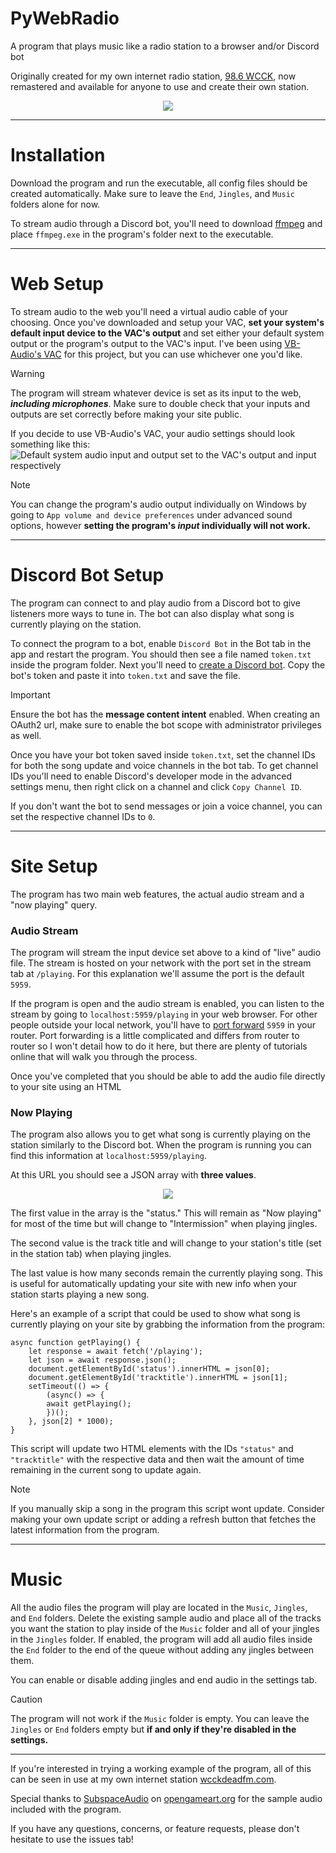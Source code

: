 # PyWebRadio
A program that plays music like a radio station to a browser and/or Discord bot

Originally created for my own internet radio station, [98.6 WCCK](https://wcckdeadfm.com), now remastered and available for anyone to use and create their own station.

<div align="center">
    <img src="./documentation/screenshotmg.png"></img>
</div>

---

# Installation
Download the program and run the executable, all config files should be created automatically. Make sure to leave the `End`, `Jingles`, and `Music` folders alone for now.

To stream audio through a Discord bot, you'll need to download [ffmpeg](https://ffmpeg.org/) and place `ffmpeg.exe` in the program's folder next to the executable.

---

# Web Setup
To stream audio to the web you'll need a virtual audio cable of your choosing. Once you've downloaded and setup your VAC, **set your system's default input device to the VAC's output** and set either your default system output or the program's output to the VAC's input. I've been using [VB-Audio's VAC](https://vb-audio.com/Cable/) for this project, but you can use whichever one you'd like.
> [!WARNING]
> The program will stream whatever device is set as its input to the web, ***including microphones***. Make sure to double check that your inputs and outputs are set correctly before making your site public.

If you decide to use VB-Audio's VAC, your audio settings should look something like this:
![Default system audio input and output set to the VAC's output and input respectively](./documentation/audio.png)
> [!NOTE]
> You can change the program's audio output individually on Windows by going to `App volume and device preferences` under advanced sound options, however __setting the program's *input* individually will not work.__

---

# Discord Bot Setup
The program can connect to and play audio from a Discord bot to give listeners more ways to tune in. The bot can also display what song is currently playing on the station.

To connect the program to a bot, enable `Discord Bot` in the Bot tab in the app and restart the program. You should then see a file named `token.txt` inside the program folder. Next you'll need to [create a Discord bot](https://discord.com/developers/docs/quick-start/getting-started). Copy the bot's token and paste it into `token.txt` and save the file.

> [!IMPORTANT]
> Ensure the bot has the **message content intent** enabled. When creating an OAuth2 url, make sure to enable the bot scope with administrator privileges as well.

Once you have your bot token saved inside `token.txt`, set the channel IDs for both the song update and voice channels in the bot tab. To get channel IDs you'll need to enable Discord's developer mode in the advanced settings menu, then right click on a channel and click `Copy Channel ID`.

If you don't want the bot to send messages or join a voice channel, you can set the respective channel IDs to `0`.

---

# Site Setup

The program has two main web features, the actual audio stream and a "now playing" query. 

### Audio Stream
The program will stream the input device set above to a kind of "live" audio file. The stream is hosted on your network with the port set in the stream tab at `/playing`. For this explanation we'll assume the port is the default `5959`.

If the program is open and the audio stream is enabled, you can listen to the stream by going to `localhost:5959/playing` in your web browser. For other people outside your local network, you'll have to [port forward](https://en.wikipedia.org/wiki/Port_forwarding) `5959` in your router. Port forwarding is a little complicated and differs from router to router so I won't detail how to do it here, but there are plenty of tutorials online that will walk you through the process.

Once you've completed that you should be able to add the audio file directly to your site using an HTML <audio> tag.

### Now Playing
The program also allows you to get what song is currently playing on the station similarly to the Discord bot. When the program is running you can find this information at `localhost:5959/playing`.

At this URL you should see a JSON array with **three values**. 

<div align="center">
    <img src="./documentation/info.png"></img>
</div>

The first value in the array is the "status." This will remain as "Now playing" for most of the time but will change to "Intermission" when playing jingles.

The second value is the track title and will change to your station's title (set in the station tab) when playing jingles.

The last value is how many seconds remain the currently playing song. This is useful for automatically updating your site with new info when your station starts playing a new song.

Here's an example of a script that could be used to show what song is currently playing on your site by grabbing the information from the program:
```
async function getPlaying() {
    let response = await fetch('/playing');
    let json = await response.json();
    document.getElementById('status').innerHTML = json[0];
    document.getElementById('tracktitle').innerHTML = json[1];
    setTimeout(() => {
        (async() => {
        await getPlaying();
        })();
    }, json[2] * 1000);
}
```
This script will update two HTML elements with the IDs `"status"` and `"tracktitle"` with the respective data and then wait the amount of time remaining in the current song to update again. 
> [!NOTE]
> If you manually skip a song in the program this script wont update. Consider making your own update script or adding a refresh button that fetches the latest information from the program.

---

# Music
All the audio files the program will play are located in the `Music`, `Jingles`, and `End` folders. Delete the existing sample audio and place all of the tracks you want the station to play inside of the `Music` folder and all of your jingles in the `Jingles` folder. If enabled, the program will add all audio files inside the `End` folder to the end of the queue without adding any jingles between them.

You can enable or disable adding jingles and end audio in the settings tab.
> [!CAUTION]
> The program will not work if the `Music` folder is empty. You can leave the `Jingles` or `End` folders empty but **if and only if they're disabled in the settings.**

---

If you're interested in trying a working example of the program, all of this can be seen in use at my own internet station [wcckdeadfm.com](https://wcckdeadfm.com).

Special thanks to [SubspaceAudio](https://opengameart.org/users/subspaceaudio) on [opengameart.org](https://opengameart.org/) for the sample audio included with the program. 

If you have any questions, concerns, or feature requests, please don't hesitate to use the issues tab!
